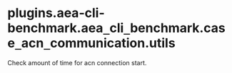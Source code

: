 <a id="plugins.aea-cli-benchmark.aea_cli_benchmark.case_acn_communication.utils"></a>

# plugins.aea-cli-benchmark.aea`_`cli`_`benchmark.case`_`acn`_`communication.utils

Check amount of time for acn connection start.

